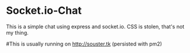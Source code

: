 Socket.io-Chat
==============

This is a simple chat using express and socket.io. 
CSS is stolen, that's not my thing.


#This is usually running on http://souster.tk
(persisted with pm2)
